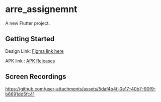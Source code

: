 # arre_assignemnt

A new Flutter project.

## Getting Started

Design Link: [Figma link here](https://www.figma.com/design/T8XDVWt0Ve58hKSJ0Dxj18/Arr%C3%A9-Assignment-FE?node-id=0-1&t=TW6P1hVwYdUyAZOk-1)

APK link : [APK Releases](https://github.com/Shreemanarjun/arre_assignemnt/releases)

## Screen Recordings



https://github.com/user-attachments/assets/5daf4b4f-0e17-40b7-90f9-b6691dd5fc41

